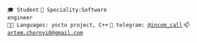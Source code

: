 <code>🎓 Student</code>
<code>👷 Speciality:Software engineer</code><br>
<code>🧑‍💻 Languages: yocto project, C++</code>
<code>💬 telegram: [@incom_call](https://t.me/incom_call)</code>
<code>📫 [artem.chornyi0@gmail.com](mailto:artem.chornyi0@gmail.com)</code>
